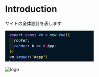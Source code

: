 # Introduction

サイトの全体設計を表します



<!-- 画像はページごとにimgフォルダを作成し格納 -->
![data1](./img/data1.png)

<!-- これでpublic内を参照する -->
<img :src="$withBase('/logo.png')" alt="logo">